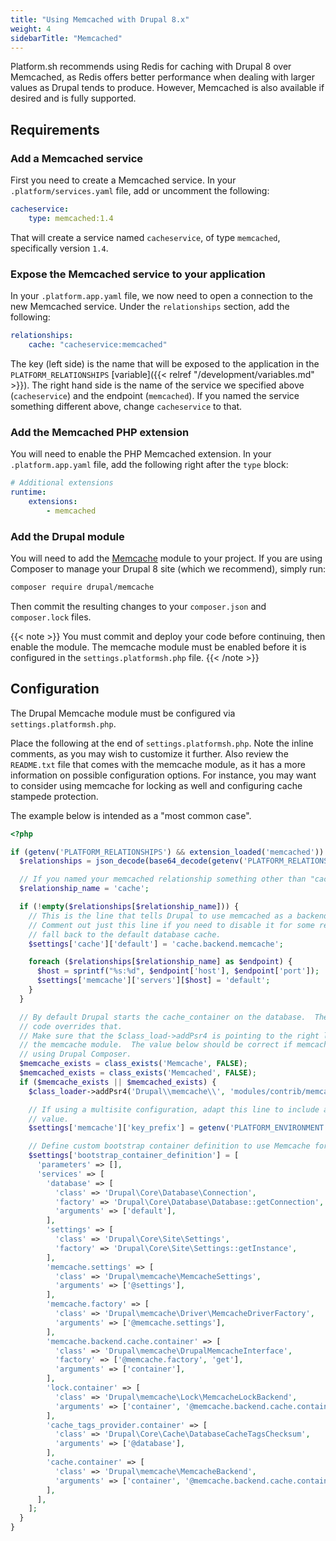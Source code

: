 ```yaml
---
title: "Using Memcached with Drupal 8.x"
weight: 4
sidebarTitle: "Memcached"
---
```


Platform.sh recommends using Redis for caching with Drupal 8 over Memcached, as Redis offers better performance when dealing with larger values as Drupal tends to produce.  However, Memcached is also available if desired and is fully supported.

## Requirements

### Add a Memcached service

First you need to create a  Memcached service.  In your `.platform/services.yaml` file, add or uncomment the following:

```yaml
cacheservice:
    type: memcached:1.4
```

That will create a service named `cacheservice`, of type `memcached`, specifically version `1.4`.

### Expose the Memcached service to your application

In your `.platform.app.yaml` file, we now need to open a connection to the new Memcached service.  Under the `relationships` section, add the following:

```yaml
relationships:
    cache: "cacheservice:memcached"
```

The key (left side) is the name that will be exposed to the application in the `PLATFORM_RELATIONSHIPS` [variable]({{< relref "/development/variables.md" >}}).  The right hand side is the name of the service we specified above (`cacheservice`) and the endpoint (`memcached`).  If you named the service something different above, change `cacheservice` to that.

### Add the Memcached PHP extension

You will need to enable the PHP Memcached extension.  In your `.platform.app.yaml` file, add the following right after the `type` block:

```yaml
# Additional extensions
runtime:
    extensions:
        - memcached
```

### Add the Drupal module

You will need to add the [Memcache](https://www.drupal.org/project/memcache) module to your project.  If you are using Composer to manage your Drupal 8 site (which we recommend), simply run:

```bash
composer require drupal/memcache
```

Then commit the resulting changes to your `composer.json` and `composer.lock` files.

{{< note >}}
You must commit and deploy your code before continuing, then enable the module. The memcache
module must be enabled before it is configured in the `settings.platformsh.php` file.
{{< /note >}}

## Configuration

The Drupal Memcache module must be configured via `settings.platformsh.php`.

Place the following at the end of `settings.platformsh.php`. Note the inline comments, as you may wish to customize it further.  Also review the `README.txt` file that comes with the memcache module, as it has a more information on possible configuration options. For instance, you may want to consider using memcache for locking as well and configuring cache stampede protection.

The example below is intended as a "most common case".

```php
<?php

if (getenv('PLATFORM_RELATIONSHIPS') && extension_loaded('memcached')) {
  $relationships = json_decode(base64_decode(getenv('PLATFORM_RELATIONSHIPS')), TRUE);

  // If you named your memcached relationship something other than "cache", set that here.
  $relationship_name = 'cache';

  if (!empty($relationships[$relationship_name])) {
    // This is the line that tells Drupal to use memcached as a backend.
    // Comment out just this line if you need to disable it for some reason and
    // fall back to the default database cache.
    $settings['cache']['default'] = 'cache.backend.memcache';

    foreach ($relationships[$relationship_name] as $endpoint) {
      $host = sprintf("%s:%d", $endpoint['host'], $endpoint['port']);
      $settings['memcache']['servers'][$host] = 'default';
    }
  }

  // By default Drupal starts the cache_container on the database.  The following
  // code overrides that.
  // Make sure that the $class_load->addPsr4 is pointing to the right location of
  // the memcache module.  The value below should be correct if memcache was installed
  // using Drupal Composer.
  $memcache_exists = class_exists('Memcache', FALSE);
  $memcached_exists = class_exists('Memcached', FALSE);
  if ($memcache_exists || $memcached_exists) {
    $class_loader->addPsr4('Drupal\\memcache\\', 'modules/contrib/memcache/src');

    // If using a multisite configuration, adapt this line to include a site-unique
    // value.
    $settings['memcache']['key_prefix'] = getenv('PLATFORM_ENVIRONMENT');

    // Define custom bootstrap container definition to use Memcache for cache.container.
    $settings['bootstrap_container_definition'] = [
      'parameters' => [],
      'services' => [
        'database' => [
          'class' => 'Drupal\Core\Database\Connection',
          'factory' => 'Drupal\Core\Database\Database::getConnection',
          'arguments' => ['default'],
        ],
        'settings' => [
          'class' => 'Drupal\Core\Site\Settings',
          'factory' => 'Drupal\Core\Site\Settings::getInstance',
        ],
        'memcache.settings' => [
          'class' => 'Drupal\memcache\MemcacheSettings',
          'arguments' => ['@settings'],
        ],
        'memcache.factory' => [
          'class' => 'Drupal\memcache\Driver\MemcacheDriverFactory',
          'arguments' => ['@memcache.settings'],
        ],
        'memcache.backend.cache.container' => [
          'class' => 'Drupal\memcache\DrupalMemcacheInterface',
          'factory' => ['@memcache.factory', 'get'],
          'arguments' => ['container'],
        ],
        'lock.container' => [
          'class' => 'Drupal\memcache\Lock\MemcacheLockBackend',
          'arguments' => ['container', '@memcache.backend.cache.container'],
        ],
        'cache_tags_provider.container' => [
          'class' => 'Drupal\Core\Cache\DatabaseCacheTagsChecksum',
          'arguments' => ['@database'],
        ],
        'cache.container' => [
          'class' => 'Drupal\memcache\MemcacheBackend',
          'arguments' => ['container', '@memcache.backend.cache.container', '@lock.container', '@memcache.config', '@cache_tags_provider.container'],
        ],
      ],
    ];
  }
}
```
